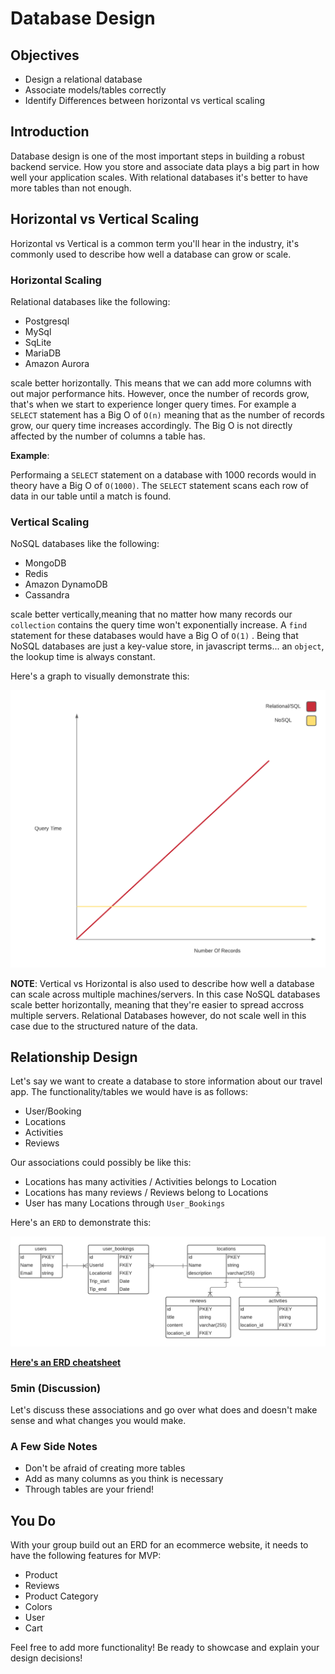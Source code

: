 # Database Design

## Objectives

- Design a relational database
- Associate models/tables correctly
- Identify Differences between horizontal vs vertical scaling

## Introduction

Database design is one of the most important steps in building a robust backend service. How you store and associate data plays a big part in how well your application scales. With relational databases it's better to have more tables than not enough.

## Horizontal vs Vertical Scaling

Horizontal vs Vertical is a common term you'll hear in the industry, it's commonly used to describe how well a database can grow or scale.

### Horizontal Scaling

Relational databases like the following:

- Postgresql
- MySql
- SqLite
- MariaDB
- Amazon Aurora

scale better horizontally. This means that we can add more columns with out major performance hits. However, once the number of records grow, that's when we start to experience longer query times. For example a `SELECT` statement has a Big O of `O(n)` meaning that as the number of records grow, our query time increases accordingly. The Big O is not directly affected by the number of columns a table has.

**Example**:

Performaing a `SELECT` statement on a database with 1000 records would in theory have a Big O of `O(1000)`. The `SELECT` statement scans each row of data in our table until a match is found.

### Vertical Scaling

NoSQL databases like the following:

- MongoDB
- Redis
- Amazon DynamoDB
- Cassandra

scale better vertically,meaning that no matter how many records our `collection` contains the query time won't exponentially increase. A `find` statement for these databases would have a Big O of `O(1)` . Being that NoSQL databases are just a key-value store, in javascript terms... an `object`, the lookup time is always constant.

Here's a graph to visually demonstrate this:

![Graph](images/graph.png)

**NOTE**: Vertical vs Horizontal is also used to describe how well a database can scale across multiple machines/servers. In this case NoSQL databases scale better horizontally, meaning that they're easier to spread accross multiple servers. Relational Databases however, do not scale well in this case due to the structured nature of the data.

## Relationship Design

Let's say we want to create a database to store information about our travel app. The functionality/tables we would have is as follows:

- User/Booking
- Locations
- Activities
- Reviews

Our associations could possibly be like this:

- Locations has many activities / Activities belongs to Location
- Locations has many reviews / Reviews belong to Locations
- User has many Locations through `User_Bookings`

Here's an `ERD` to demonstrate this:

![ERD](images/erd.png)

**[Here's an ERD cheatsheet](https://drive.google.com/file/d/0B_spkK3eZiHmZTZhczVTaVZxUFU/view)**

### 5min (Discussion)

Let's discuss these associations and go over what does and doesn't make sense and what changes you would make.

### A Few Side Notes

- Don't be afraid of creating more tables
- Add as many columns as you think is necessary
- Through tables are your friend!

## You Do

With your group build out an ERD for an ecommerce website, it needs to have the following features for MVP:

- Product
- Reviews
- Product Category
- Colors
- User
- Cart

Feel free to add more functionality! Be ready to showcase and explain your design decisions!
